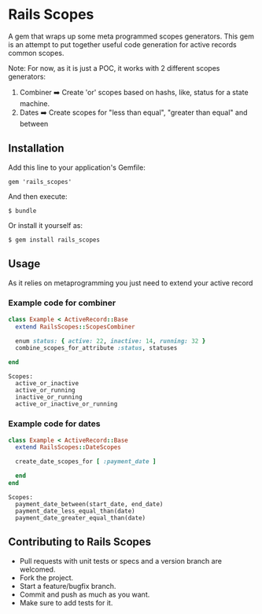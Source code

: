 # Rails Scopes

A gem that wraps up some meta programmed scopes generators. This gem is an attempt to put together useful code generation for active records common scopes. 

Note: For now, as it is just a POC, it works with 2 different scopes generators: 
  1. Combiner :arrow_right: Create 'or' scopes based on hashs, like, status for a state machine.
  2. Dates :arrow_right: Create scopes for "less than equal", "greater than equal" and between

## Installation

Add this line to your application's Gemfile:

    gem 'rails_scopes'

And then execute:

    $ bundle

Or install it yourself as:

    $ gem install rails_scopes

## Usage

As it relies on metaprogramming you just need to extend your active record

### Example code for combiner

```ruby
class Example < ActiveRecord::Base
  extend RailsScopes::ScopesCombiner

  enum status: { active: 22, inactive: 14, running: 32 }
  combine_scopes_for_attribute :status, statuses

end

```
```
Scopes:
  active_or_inactive
  active_or_running
  inactive_or_running
  active_or_inactive_or_running
```

### Example code for dates

```ruby
class Example < ActiveRecord::Base
  extend RailsScopes::DateScopes

  create_date_scopes_for [ :payment_date ]

  end
end
```
```
Scopes:
  payment_date_between(start_date, end_date)
  payment_date_less_equal_than(date)
  payment_date_greater_equal_than(date)
```

## Contributing to Rails Scopes
* Pull requests with unit tests or specs and a version branch are welcomed.
* Fork the project.
* Start a feature/bugfix branch.
* Commit and push as much as you want.
* Make sure to add tests for it. 

